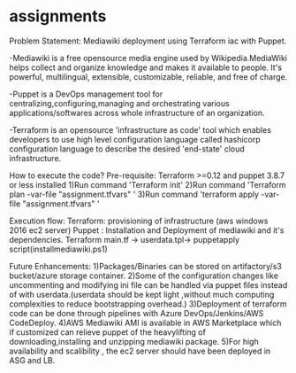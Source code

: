 # assignments
Problem Statement: Mediawiki deployment using Terraform iac with Puppet.

-Mediawiki is a free opensource media engine used by Wikipedia.MediaWiki helps collect and organize knowledge and makes it available to people. It's powerful, multilingual, extensible, customizable, reliable, and free of charge.

-Puppet is a DevOps management tool for centralizing,configuring,managing and orchestrating various applications/softwares across whole infrastructure of an organization.

-Terraform is an opensource 'infrastructure as code' tool which enables developers to use high level configuration language called hashicorp configuration language to describe the desired 'end-state' cloud infrastructure.

How to execute the code?
Pre-requisite: Terraform >=0.12 and puppet 3.8.7 or less installed
1)Run command 'Terraform init'
2)Run command 'Terraform plan -var-file "assignment.tfvars" '
3)Run command 'terraform apply -var-file "assignment.tfvars" '

Execution flow:
Terraform: provisioning of infrastructure (aws windows 2016 ec2 server)
Puppet : Installation and Deployment of mediawiki and it's dependencies.
Terraform main.tf -> userdata.tpl-> puppetapply script(installmediawiki.ps1)

Future Enhancements:
1)Packages/Binaries can be stored on artifactory/s3 bucket/azure storage container.
2)Some of the configuration changes like uncommenting and modifying ini file can be handled via puppet files instead of with userdata.(userdata should be kept light ,without much computing complexities to reduce bootstrapping overhead.)
3)Deployment of terraform code can be done through pipelines with Azure DevOps/Jenkins/AWS CodeDeploy.
4)AWS Mediawiki AMI is available in AWS Marketplace which if customized can relieve puppet of the heavylifting of downloading,installing and unzipping mediawiki package.
5)For high availability and scalibility , the ec2 server should have been deployed in ASG and LB.
